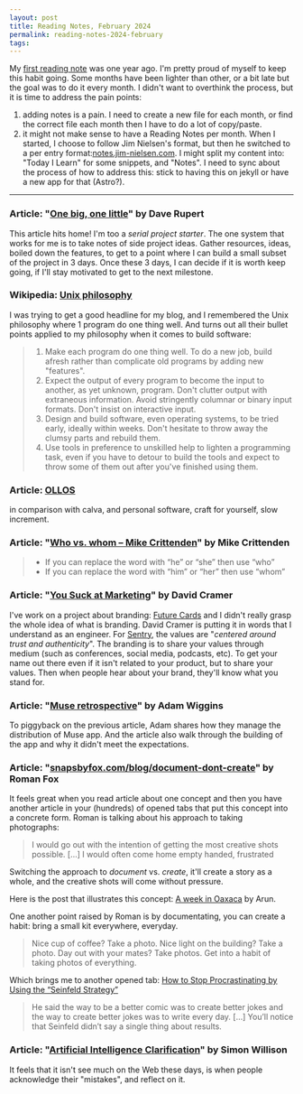 ```yaml
---
layout: post
title: Reading Notes, February 2024
permalink: reading-notes-2024-february
tags:
---
```


My [first reading note](/reading-notes-2023-february) was one year ago. I'm pretty proud of myself to keep this habit going. Some months have been lighter than other, or a bit late but the goal was to do it every month. I didn't want to overthink the process, but it is time to address the pain points:

1. adding notes is a pain. I need to create a new file for each month, or find the correct file each month then I have to do a lot of copy/paste.
2. it might not make sense to have a Reading Notes per month. When I started, I choose to follow Jim Nielsen's format, but then he switched to a per entry format:[notes.jim-nielsen.com](https://notes.jim-nielsen.com/). I might split my content into: "Today I Learn" for some snippets, and "Notes". I need to sync about the process of how to address this: stick to having this on jekyll or have a new app for that (Astro?).

---

### Article: "[One big, one little](https://daverupert.com/2024/01/one-big-one-little/)" by Dave Rupert

This article hits home! I'm too a _serial project starter_. The one system that works for me is to take notes of side project ideas. Gather resources, ideas, boiled down the features, to get to a point where I can build a small subset of the project in 3 days. Once these 3 days, I can decide if it is worth keep going, if I'll stay motivated to get to the next milestone.

### Wikipedia: [Unix philosophy](https://en.wikipedia.org/wiki/Unix_philosophy)

I was trying to get a good headline for my blog, and I remembered the Unix philosophy where 1 program do one thing well. And turns out all their bullet points applied to my philosophy when it comes to build software:

> 1. Make each program do one thing well. To do a new job, build afresh rather than complicate old programs by adding new "features".
> 2. Expect the output of every program to become the input to another, as yet unknown, program. Don't clutter output with extraneous information. Avoid stringently columnar or binary input formats. Don't insist on interactive input.
> 3. Design and build software, even operating systems, to be tried early, ideally within weeks. Don't hesitate to throw away the clumsy parts and rebuild them.
> 4. Use tools in preference to unskilled help to lighten a programming task, even if you have to detour to build the tools and expect to throw some of them out after you've finished using them.

### Article: [OLLOS](https://alexanderobenauer.com/ollos/)

in comparison with calva, and personal software, craft for yourself, slow increment.

### Article: "[Who vs. whom – Mike Crittenden](https://critter.blog/2024/02/16/who-vs-whom/)" by Mike Crittenden

> - If you can replace the word with “he” or “she” then use “who”
> - If you can replace the word with “him” or “her” then use “whom”

### Article: "[You Suck at Marketing](https://cra.mr/you-suck-at-marketing)" by David Cramer

I've work on a project about branding: [Future Cards](https://future.cards) and I didn't really grasp the whole idea of what is branding. David Cramer is putting it in words that I understand as an engineer. For [Sentry](https://sentry.io/), the values are "_centered around trust and authenticity_". The branding is to share your values through medium (such as conferences, social media, podcasts, etc). To get your name out there even if it isn't related to your product, but to share your values. Then when people hear about your brand, they'll know what you stand for.

### Article: "[Muse retrospective](https://adamwiggins.com/muse-retrospective/#launch)" by Adam Wiggins

To piggyback on the previous article, Adam shares how they manage the distribution of Muse app. And the article also walk through the building of the app and why it didn't meet the expectations.

### Article: "[snapsbyfox.com/blog/document-dont-create](https://www.snapsbyfox.com/blog/document-dont-create)" by Roman Fox

It feels great when you read article about one concept and then you have another article in your (hundreds) of opened tabs that put this concept into a concrete form. Roman is talking about his approach to taking photographs:

> I would go out with the intention of getting the most creative shots possible. [...] I would often come home empty handed, frustrated

Switching the approach to _document_ vs. _create_, it'll create a story as a whole, and the creative shots will come without pressure.

Here is the post that illustrates this concept: [A week in Oaxaca](https://arun.is/blog/oaxaca/) by Arun.

One another point raised by Roman is by documentating, you can create a habit: bring a small kit everywhere, everyday.

> Nice cup of coffee? Take a photo. Nice light on the building? Take a photo. Day out with your mates? Take photos. Get into a habit of taking photos of everything.

Which brings me to another opened tab: [How to Stop Procrastinating by Using the “Seinfeld Strategy”](https://jamesclear.com/stop-procrastinating-seinfeld-strategy)

> He said the way to be a better comic was to create better jokes and the way to create better jokes was to write every day.
> [...]
> You’ll notice that Seinfeld didn’t say a single thing about results.

### Article: "[Artificial Intelligence Clarification](https://simonwillison.net/2024/Jan/9/what-i-should-have-said-about-ai/)" by Simon Willison

It feels that it isn't see much on the Web these days, is when people acknowledge their "mistakes", and reflect on it.
